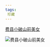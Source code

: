 ```yaml
---
tags:
 珍藏
---
```

[费县小破山前美女](https://v.douyin.com/iMJtU1WB/)

![费县小破山前美女](https://jy365.github.io/pic/费县小破山前美女.JPG)
